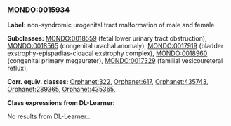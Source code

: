 
### [MONDO:0015934](http://purl.obolibrary.org/obo/MONDO_0015934)
**Label:** non-syndromic urogenital tract malformation of male and female

**Subclasses:** [MONDO:0018559](http://purl.obolibrary.org/obo/MONDO_0018559) (fetal lower urinary tract obstruction), [MONDO:0018565](http://purl.obolibrary.org/obo/MONDO_0018565) (congenital urachal anomaly), [MONDO:0017919](http://purl.obolibrary.org/obo/MONDO_0017919) (bladder exstrophy-epispadias-cloacal exstrophy complex), [MONDO:0018960](http://purl.obolibrary.org/obo/MONDO_0018960) (congenital primary megaureter), [MONDO:0017329](http://purl.obolibrary.org/obo/MONDO_0017329) (familial vesicoureteral reflux), 

**Corr. equiv. classes:** [Orphanet:322](http://www.orpha.net/ORDO/Orphanet_322), [Orphanet:617](http://www.orpha.net/ORDO/Orphanet_617), [Orphanet:435743](http://www.orpha.net/ORDO/Orphanet_435743), [Orphanet:289365](http://www.orpha.net/ORDO/Orphanet_289365), [Orphanet:435365](http://www.orpha.net/ORDO/Orphanet_435365), 

**Class expressions from DL-Learner:**

No results from DL-Learner...



